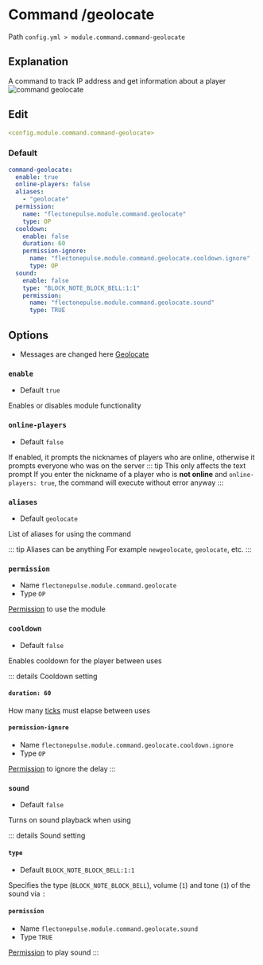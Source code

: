 # Command /geolocate
Path `config.yml > module.command.command-geolocate`

## Explanation
A command to track IP address and get information about a player
![command geolocate](/commandgeolocate.png)

## Edit
```yaml
<config.module.command.command-geolocate>
```

### Default
```yaml
command-geolocate:
  enable: true
  online-players: false
  aliases:
    - "geolocate"
  permission:
    name: "flectonepulse.module.command.geolocate"
    type: OP
  cooldown:
    enable: false
    duration: 60
    permission-ignore:
      name: "flectonepulse.module.command.geolocate.cooldown.ignore"
      type: OP
  sound:
    enable: false
    type: "BLOCK_NOTE_BLOCK_BELL:1:1"
    permission:
      name: "flectonepulse.module.command.geolocate.sound"
      type: TRUE
```

## Options

- Messages are changed here [Geolocate](/en/messages/ru_ru/module/command/command-geolocate/)

### `enable`
- Default `true`

Enables or disables module functionality

### `online-players`
- Default `false`

If enabled, it prompts the nicknames of players who are online, otherwise it prompts everyone who was on the server
::: tip This only affects the text prompt
If you enter the nickname of a player who is **not online** and `online-players: true`, the command will execute without error anyway
:::

### `aliases`
- Default `geolocate`

List of aliases for using the command

::: tip Aliases can be anything
For example `newgeolocate`, `geolocate`, etc.
:::

### `permission`
- Name `flectonepulse.module.command.geolocate`
- Type `OP`

[Permission](/en/config/module/#explanation) to use the module

### `cooldown`
- Default `false`

Enables cooldown for the player between uses

::: details Cooldown setting
#### `duration: 60`

How many [ticks](https://minecraft.wiki/w/Tick) must elapse between uses

#### `permission-ignore`
- Name `flectonepulse.module.command.geolocate.cooldown.ignore`
- Type `OP`

[Permission](/en/config/module/#explanation) to ignore the delay
:::

### `sound`
- Default `false`

Turns on sound playback when using

::: details Sound setting
#### `type`
- Default `BLOCK_NOTE_BLOCK_BELL:1:1`

Specifies the type (`BLOCK_NOTE_BLOCK_BELL`), volume (`1`) and tone (`1`) of the sound via `:`

#### `permission`
- Name `flectonepulse.module.command.geolocate.sound`
- Type `TRUE`

[Permission](/en/config/module/#explanation) to play sound
:::